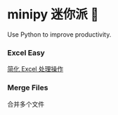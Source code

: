 # minipy 迷你派 🥧
Use Python to improve productivity.

### Excel Easy
[简化 Excel 处理操作](ExcelEasy)

### Merge Files
合并多个文件
